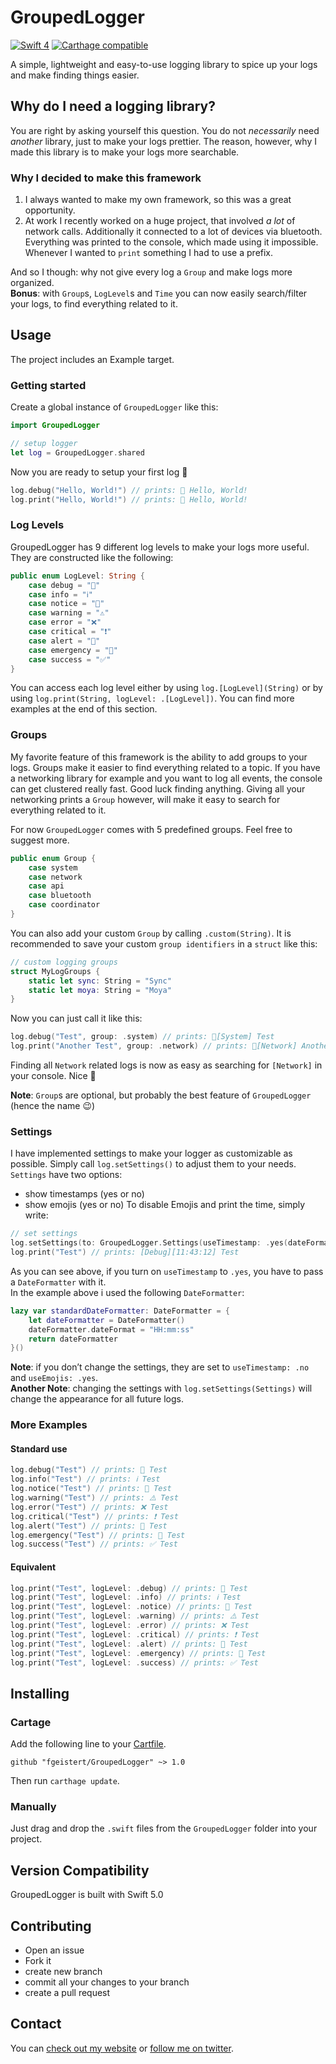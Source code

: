 # GroupedLogger
[![Swift 4](https://img.shields.io/badge/Language-Swift%204-orange.svg)](https://developer.apple.com/swift)
[![Carthage compatible](https://img.shields.io/badge/Carthage-compatible-4BC51D.svg?style=flat)](https://github.com/Carthage/Carthage)

A simple, lightweight and easy-to-use logging library to spice up your logs and make finding things easier.

## Why do I need a logging library?
You are right by asking yourself this question. You do not *necessarily* need *another* library, just to make your logs prettier. The reason, however, why I made this library is to make your logs more searchable.

### Why I decided to make this framework
1. I always wanted to make my own framework, so this was a great opportunity.
2. At work I recently worked on a huge project, that involved *a lot* of network calls. Additionally it connected to a lot of devices via bluetooth. Everything was printed to the console, which made using it impossible. Whenever I wanted to `print` something I had to use a prefix.

And so I though: why not give every log a `Group` and make logs more organized.  
**Bonus**: with `Group`s, `LogLevel`s and `Time` you can now easily search/filter your logs, to find everything related to it.

## Usage
The project includes an Example target.
### Getting started
Create a global instance of `GroupedLogger` like this:
```swift
import GroupedLogger

// setup logger
let log = GroupedLogger.shared
```
Now you are ready to setup your first log :tada:
```swift
log.debug("Hello, World!") // prints: 📢 Hello, World!
log.print("Hello, World!") // prints: 📢 Hello, World!
```

### Log Levels
GroupedLogger has 9 different log levels to make your logs more useful.
They are constructed like the following:
```swift
public enum LogLevel: String {
    case debug = "📢"
    case info = "ℹ️"
    case notice = "🔶"
    case warning = "⚠️"
    case error = "❌"
    case critical = "❗️"
    case alert = "🚨"
    case emergency = "🚒"
    case success = "✅"
}
```
You can access each log level either by using `log.[LogLevel](String)` or by using `log.print(String, logLevel: .[LogLevel])`.
You can find more examples at the end of this section.

### Groups
My favorite feature of this framework is the ability to add groups to your logs. Groups make it easier to find everything related to a topic. If you have a networking library for example and you want to log all events, the console can get clustered really fast. Good luck finding anything. Giving all your networking prints a `Group` however, will make it easy to search for everything related to it.  

For now `GroupedLogger` comes with 5 predefined groups. Feel free to suggest more.
```swift
public enum Group {
    case system
    case network
    case api
    case bluetooth
    case coordinator
}
```
You can also add your custom `Group` by calling `.custom(String)`. It is recommended to save your custom `group identifiers` in a `struct` like this:
```swift
// custom logging groups
struct MyLogGroups {
    static let sync: String = "Sync"
    static let moya: String = "Moya"
}
```
Now you can just call it like this:
```swift
log.debug("Test", group: .system) // prints: 📢[System] Test
log.print("Another Test", group: .network) // prints: 📢[Network] Another Test
```
Finding all `Network` related logs is now as easy as searching for `[Network]` in your console. Nice :tada:

**Note**: `Group`s are optional, but probably the best feature of `GroupedLogger` (hence the name :wink:)

### Settings
I have implemented settings to make your logger as customizable as possible. Simply call `log.setSettings()` to adjust them to your needs.  
`Settings` have two options:
- show timestamps (yes or no)
- show emojis (yes or no)
To disable Emojis and print the time, simply write:
```swift
// set settings
log.setSettings(to: GroupedLogger.Settings(useTimestamp: .yes(dateFormatter: standardDateFormatter), useEmoji: .no))
log.print("Test") // prints: [Debug][11:43:12] Test
```
As you can see above, if you turn on `useTimestamp` to `.yes`, you have to pass a `DateFormatter` with it.  
In the example above i used the following `DateFormatter`:
```swift
lazy var standardDateFormatter: DateFormatter = {
    let dateFormatter = DateFormatter()
    dateFormatter.dateFormat = "HH:mm:ss"
    return dateFormatter
}()
```
**Note**: if you don’t change the settings, they are set to `useTimestamp: .no` and `useEmojis: .yes`.  
**Another Note**: changing the settings with `log.setSettings(Settings)` will change the appearance for all future logs.

### More Examples
#### Standard use
```swift
log.debug("Test") // prints: 📢 Test
log.info("Test") // prints: ℹ️ Test
log.notice("Test") // prints: 🔶 Test
log.warning("Test") // prints: ⚠️ Test
log.error("Test") // prints: ❌ Test
log.critical("Test") // prints: ❗️ Test
log.alert("Test") // prints: 🚨 Test
log.emergency("Test") // prints: 🚒 Test
log.success("Test") // prints: ✅ Test
```
#### Equivalent
```swift
log.print("Test", logLevel: .debug) // prints: 📢 Test
log.print("Test", logLevel: .info) // prints: ℹ️ Test
log.print("Test", logLevel: .notice) // prints: 🔶 Test
log.print("Test", logLevel: .warning) // prints: ⚠️ Test
log.print("Test", logLevel: .error) // prints: ❌ Test
log.print("Test", logLevel: .critical) // prints: ❗️ Test
log.print("Test", logLevel: .alert) // prints: 🚨 Test
log.print("Test", logLevel: .emergency) // prints: 🚒 Test
log.print("Test", logLevel: .success) // prints: ✅ Test
```

## Installing
### Cartage
Add the following line to your [Cartfile](https://github.com/Carthage/Carthage/blob/master/Documentation/Artifacts.md#cartfile).

```
github "fgeistert/GroupedLogger" ~> 1.0
```

Then run `carthage update`.
### Manually
Just drag and drop the `.swift` files from the `GroupedLogger` folder into your project.

## Version Compatibility
GroupedLogger is built with Swift 5.0

## Contributing
- Open an issue
- Fork it
- create new branch
- commit all your changes to your branch
- create a pull request

## Contact
You can [check out my website](https://fgeistert.com/) or [follow me on twitter](https://twitter.com/fgeistert).
